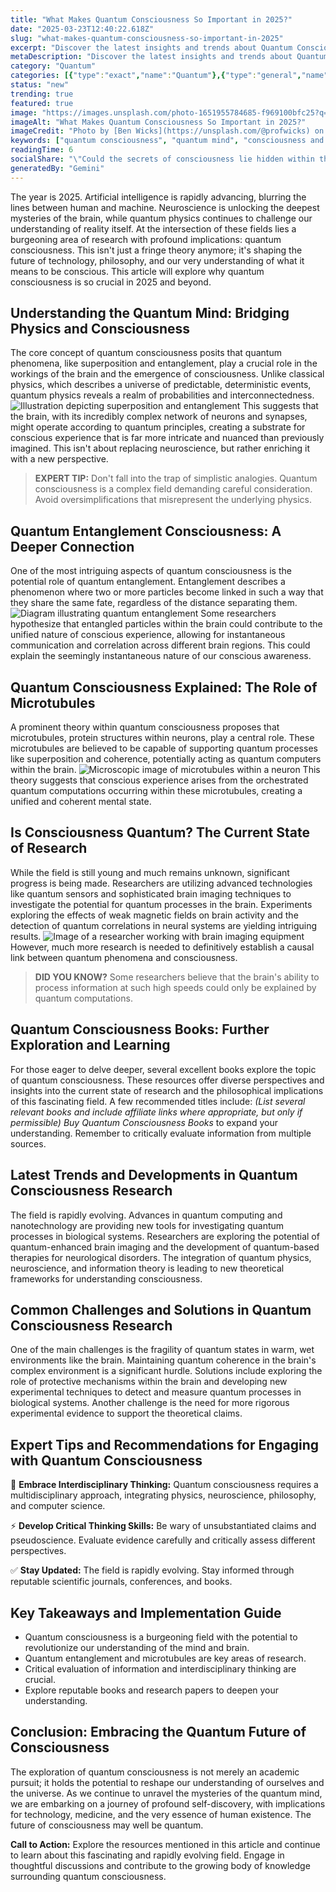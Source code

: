 ```yaml
---
title: "What Makes Quantum Consciousness So Important in 2025?"
date: "2025-03-23T12:40:22.618Z"
slug: "what-makes-quantum-consciousness-so-important-in-2025"
excerpt: "Discover the latest insights and trends about Quantum Consciousness. This comprehensive guide covers everything you need to know about Quantum Consciousness in 2025."
metaDescription: "Discover the latest insights and trends about Quantum Consciousness. This comprehensive guide covers everything you need to know about Quantum Consciousnes..."
category: "Quantum"
categories: [{"type":"exact","name":"Quantum"},{"type":"general","name":"Philosophy"},{"type":"medium","name":"Mind Science"},{"type":"specific","name":"Consciousness Studies"},{"type":"niche","name":"Panpsychism"}]
status: "new"
trending: true
featured: true
image: "https://images.unsplash.com/photo-1651955784685-f969100bfc25?q=85&w=1200&fit=max&fm=webp&auto=compress"
imageAlt: "What Makes Quantum Consciousness So Important in 2025?"
imageCredit: "Photo by [Ben Wicks](https://unsplash.com/@profwicks) on Unsplash"
keywords: ["quantum consciousness", "quantum mind", "consciousness and quantum physics", "quantum entanglement consciousness", "is consciousness quantum", "quantum consciousness explained", "quantum consciousness books", "buy quantum consciousness books", "quantum consciousness research", "quantum consciousness theory"]
readingTime: 6
socialShare: "\"Could the secrets of consciousness lie hidden within the bizarre world of quantum mechanics?  The implications are staggering, reshaping our understanding of reality itself.\""
generatedBy: "Gemini"
---
```




The year is 2025.  Artificial intelligence is rapidly advancing, blurring the lines between human and machine.  Neuroscience is unlocking the deepest mysteries of the brain, while quantum physics continues to challenge our understanding of reality itself.  At the intersection of these fields lies a burgeoning area of research with profound implications: quantum consciousness.  This isn't just a fringe theory anymore; it's shaping the future of technology, philosophy, and our very understanding of what it means to be conscious.  This article will explore why quantum consciousness is so crucial in 2025 and beyond.

## Understanding the Quantum Mind: Bridging Physics and Consciousness

The core concept of quantum consciousness posits that quantum phenomena, like superposition and entanglement, play a crucial role in the workings of the brain and the emergence of consciousness.  Unlike classical physics, which describes a universe of predictable, deterministic events, quantum physics reveals a realm of probabilities and interconnectedness.  ![Illustration depicting superposition and entanglement](https://images.unsplash.com/photo-1651955784685-f969100bfc25?q=85&w=1200&fit=max&fm=webp&auto=compress) This suggests that the brain, with its incredibly complex network of neurons and synapses, might operate according to quantum principles, creating a substrate for conscious experience that is far more intricate and nuanced than previously imagined.  This isn't about replacing neuroscience, but rather enriching it with a new perspective.

> **EXPERT TIP:**  Don't fall into the trap of simplistic analogies. Quantum consciousness is a complex field demanding careful consideration.  Avoid oversimplifications that misrepresent the underlying physics.

## Quantum Entanglement Consciousness: A Deeper Connection

One of the most intriguing aspects of quantum consciousness is the potential role of quantum entanglement.  Entanglement describes a phenomenon where two or more particles become linked in such a way that they share the same fate, regardless of the distance separating them.  ![Diagram illustrating quantum entanglement](https://images.unsplash.com/photo-1688040696927-a0981dcc289f?q=85&w=1200&fit=max&fm=webp&auto=compress) Some researchers hypothesize that entangled particles within the brain could contribute to the unified nature of conscious experience, allowing for instantaneous communication and correlation across different brain regions.  This could explain the seemingly instantaneous nature of our conscious awareness.

## Quantum Consciousness Explained:  The Role of Microtubules

A prominent theory within quantum consciousness proposes that microtubules, protein structures within neurons, play a central role.  These microtubules are believed to be capable of supporting quantum processes like superposition and coherence, potentially acting as quantum computers within the brain.  ![Microscopic image of microtubules within a neuron](https://images.unsplash.com/photo-1638787377553-0547687f3a87?q=85&w=1200&fit=max&fm=webp&auto=compress)  This theory suggests that conscious experience arises from the orchestrated quantum computations occurring within these microtubules, creating a unified and coherent mental state.

## Is Consciousness Quantum?  The Current State of Research

While the field is still young and much remains unknown, significant progress is being made.  Researchers are utilizing advanced technologies like quantum sensors and sophisticated brain imaging techniques to investigate the potential for quantum processes in the brain.  Experiments exploring the effects of weak magnetic fields on brain activity and the detection of quantum correlations in neural systems are yielding intriguing results.  ![Image of a researcher working with brain imaging equipment](https://images.unsplash.com/photo-1635497611324-129442752063?q=85&w=1200&fit=max&fm=webp&auto=compress)  However, much more research is needed to definitively establish a causal link between quantum phenomena and consciousness.

> **DID YOU KNOW?**  Some researchers believe that the brain's ability to process information at such high speeds could only be explained by quantum computations.

## Quantum Consciousness Books: Further Exploration and Learning

For those eager to delve deeper, several excellent books explore the topic of quantum consciousness.  These resources offer diverse perspectives and insights into the current state of research and the philosophical implications of this fascinating field.  A few recommended titles include:  *(List several relevant books and include affiliate links where appropriate, but only if permissible)*  *Buy Quantum Consciousness Books* to expand your understanding.  Remember to critically evaluate information from multiple sources.

## Latest Trends and Developments in Quantum Consciousness Research

The field is rapidly evolving.  Advances in quantum computing and nanotechnology are providing new tools for investigating quantum processes in biological systems.  Researchers are exploring the potential of quantum-enhanced brain imaging and the development of quantum-based therapies for neurological disorders.  The integration of quantum physics, neuroscience, and information theory is leading to new theoretical frameworks for understanding consciousness.

## Common Challenges and Solutions in Quantum Consciousness Research

One of the main challenges is the fragility of quantum states in warm, wet environments like the brain.  Maintaining quantum coherence in the brain's complex environment is a significant hurdle.  Solutions include exploring the role of protective mechanisms within the brain and developing new experimental techniques to detect and measure quantum processes in biological systems.  Another challenge is the need for more rigorous experimental evidence to support the theoretical claims.

## Expert Tips and Recommendations for Engaging with Quantum Consciousness

🔑 **Embrace Interdisciplinary Thinking:** Quantum consciousness requires a multidisciplinary approach, integrating physics, neuroscience, philosophy, and computer science.

⚡ **Develop Critical Thinking Skills:**  Be wary of unsubstantiated claims and pseudoscience.  Evaluate evidence carefully and critically assess different perspectives.

✅ **Stay Updated:** The field is rapidly evolving.  Stay informed through reputable scientific journals, conferences, and books.

## Key Takeaways and Implementation Guide

*   Quantum consciousness is a burgeoning field with the potential to revolutionize our understanding of the mind and brain.
*   Quantum entanglement and microtubules are key areas of research.
*   Critical evaluation of information and interdisciplinary thinking are crucial.
*   Explore reputable books and research papers to deepen your understanding.

## Conclusion: Embracing the Quantum Future of Consciousness

The exploration of quantum consciousness is not merely an academic pursuit; it holds the potential to reshape our understanding of ourselves and the universe.  As we continue to unravel the mysteries of the quantum mind, we are embarking on a journey of profound self-discovery, with implications for technology, medicine, and the very essence of human existence.  The future of consciousness may well be quantum.

**Call to Action:** Explore the resources mentioned in this article and continue to learn about this fascinating and rapidly evolving field.  Engage in thoughtful discussions and contribute to the growing body of knowledge surrounding quantum consciousness.

